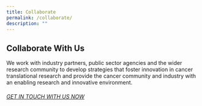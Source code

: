 ```yaml
---
title: Collaborate
permalink: /collaborate/
description: ""
---
```

Collaborate With Us
-------------------

We work with industry partners, public sector agencies and the wider research community to develop strategies that foster innovation in cancer translational research and provide the cancer community and industry with an enabling research and innovative environment.

###### [GET IN TOUCH WITH US NOW]((/contact-us/))